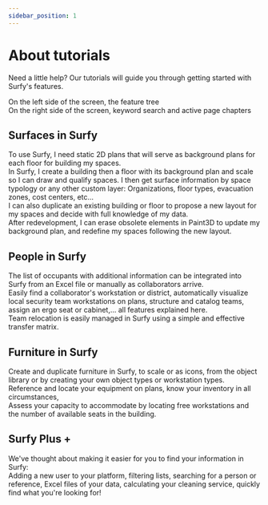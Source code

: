 ```yaml
---
sidebar_position: 1
---
```


# About tutorials

Need a little help? Our tutorials will guide you through getting started with Surfy's features.

On the left side of the screen, the feature tree<br />
On the right side of the screen, keyword search and active page chapters<br />

## Surfaces in Surfy

To use Surfy, I need static 2D plans that will serve as background plans for each floor for building my spaces.<br />
In Surfy, I create a building then a floor with its background plan and scale so I can draw and qualify spaces.
I then get surface information by space typology or any other custom layer: Organizations, floor types, evacuation zones, cost centers, etc...<br />
I can also duplicate an existing building or floor to propose a new layout for my spaces and decide with full knowledge of my data.<br />
After redevelopment, I can erase obsolete elements in Paint3D to update my background plan, and redefine my spaces following the new layout.<br />

## People in Surfy

The list of occupants with additional information can be integrated into Surfy from an Excel file or manually as collaborators arrive.<br />
Easily find a collaborator's workstation or district, automatically visualize local security team workstations on plans, structure and catalog teams, assign an ergo seat or cabinet,... all features explained here.<br />
Team relocation is easily managed in Surfy using a simple and effective transfer matrix.<br />

## Furniture in Surfy

Create and duplicate furniture in Surfy, to scale or as icons, from the object library or by creating your own object types or workstation types.<br />
Reference and locate your equipment on plans, know your inventory in all circumstances,<br />
Assess your capacity to accommodate by locating free workstations and the number of available seats in the building.<br />

## Surfy Plus +

We've thought about making it easier for you to find your information in Surfy:<br />
Adding a new user to your platform, filtering lists, searching for a person or reference, Excel files of your data, calculating your cleaning service, quickly find what you're looking for!

